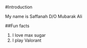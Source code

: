 #Introduction 

My name is Saffanah D/O Mubarak Ali

##Fun facts

1. I love max sugar 
2. I play Valorant 
